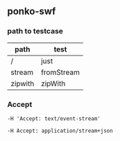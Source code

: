 ## ponko-swf

### path to testcase

| path       | test       |
|------------|------------|
| /          | just       |
| stream     | fromStream |
| zipwith    | zipWith    |

### Accept

`-H 'Accept: text/event-stream'`

`-H Accept: application/stream+json`